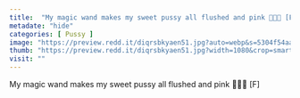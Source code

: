 ```yaml
---
title:  "My magic wand makes my sweet pussy all flushed and pink 🥵😍🤤 [F]"
metadate: "hide"
categories: [ Pussy ]
image: "https://preview.redd.it/diqrsbkyaen51.jpg?auto=webp&s=5304f54aaa64b5fcc0b0a087e29367962691b2dc"
thumb: "https://preview.redd.it/diqrsbkyaen51.jpg?width=1080&crop=smart&auto=webp&s=97a5e4af5a041b4019e65a2c9e458f562d328e0b"
visit: ""
---
```

My magic wand makes my sweet pussy all flushed and pink 🥵😍🤤 [F]

